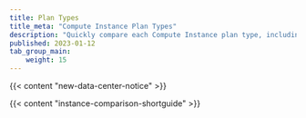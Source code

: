 ```yaml
---
title: Plan Types
title_meta: "Compute Instance Plan Types"
description: "Quickly compare each Compute Instance plan type, including Shared CPU and Dedicated CPU plans"
published: 2023-01-12
tab_group_main:
    weight: 15
---
```


{{< content "new-data-center-notice" >}}

{{< content "instance-comparison-shortguide" >}}